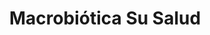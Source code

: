 ---
title: "Macrobiótica Su Salud"
url: /guadalupe/macrobiotica-su-salud/
shop: suplementos nutricionales
---